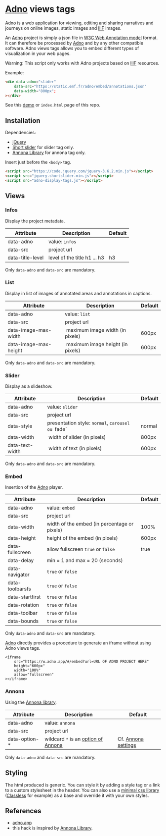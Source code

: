 # [Adno](https://adno.app/) views tags 

[Adno](https://adno.app/) is a web application for viewing, editing and sharing narratives and journeys on online images, static images and [IIIF](https://iiif.io/) images.

An [Adno](https://adno.app/) project is simply a json file in [W3C Web Annotation model](https://www.w3.org/TR/annotation-model/) format. It can therefore be processed by [Adno](https://adno.app/) and by any other compatible software. Adno views tags allows you to embed different types of visualization in your web pages.

Warning: This script only works with Adno projects based on [IIIF](https://iiif.io/) resources.

Example: 

```html
<div data-adno="slider" 
    data-src="https://static.emf.fr/adno/embed/annotations.json"
    data-width="800px";
></div>
```

See this [demo](https://static.emf.fr/adno/views/) or `index.html` page of this repo.

## Installation

Dependencies:

- [jQuery](https://jquery.com/)
- [Short slider](https://www.jqueryscript.net/slider/Generic-Slider-Carousel-Plugin-with-jQuery-Short-Slider.html) for slider tag only.
- [Annona Library](https://ncsu-libraries.github.io/annona/) for annona tag only.

Insert just before the `<body>` tag.

```html
<script src="https://code.jquery.com/jquery-3.6.2.min.js"></script>
<script src="jquery.shortslider.min.js"></script>
<script src="adno-display-tags.js"></script>
```

## Views

### Infos

Display the project metadata.

| Attribute | Description | Default |
|-----------|-------------|---------|
| data-adno | value: `infos` | |
| data-src | project url  | |
| data-title-level | level of the title h1 ... h3  | h3 |

Only `data-adno` and `data-src` are mandatory.

### List

Display in list of images of annotated areas and annotations in captions.

| Attribute | Description | Default |
|-----------|-------------|---------|
| data-adno | value:  `list` | |
| data-src | project url | |
| data-image-max-width | maximum image width (in pixels) | 600px |
| data-image-max-height | maximum image height (in pixels) | 600px |

Only `data-adno` and `data-src` are mandatory.

### Slider

Display as a slideshow.

| Attribute | Description | Default |
|-----------|-------------|---------|
| data-adno | value: `slider` | |
| data-src | project url | |
| data-style | presentation style: `normal`, `carousel ou `fade` | normal |
| data-width | width of slider (in pixels) | 800px |
| data-text-width | width of text (in pixels) | 600px |

Only `data-adno` and `data-src` are mandatory.

### Embed

Insertion of the [Adno](https://adno.app/) player.

| Attribute | Description | Default |
|-----------|-------------|---------|
| data-adno | value: `embed` | |
| data-src | project url | |
| data-width | width of the embed (in percentage or pixels) | 100% |
| data-height | height of the embed (in pixels) | 600px |
| data-fullscreen | allow fullscreen `true` or `false` | true |
| data-delay | min = 1 and max = 20 (seconds) | |
| data-navigator | `true` or `false` | |
| data-toolbarsfs | `true` or `false` | |
| data-startfirst | `true` or `false` | |
| data-rotation | `true` or `false` | |
| data-toolbar | `true` or `false` | |
| data-bounds | `true` or `false` | |

Only `data-adno` and `data-src` are mandatory.

[Adno](https://adno.app/) directly provides a procedure to generate an iframe without using Adno views tags. 

```
<iframe
    src="https://w.adno.app/#/embed?url=URL OF ADNO PROJECT HERE"
    height="600px"
    width="100%"
    allow="fullscreen"
></iframe>
```

### Annona

Using the [Annona library](https://ncsu-libraries.github.io/annona/). 

| Attribute | Description | Default |
|-----------|-------------|---------|
| data-adno | value: `annona` | |
| data-src | project url | |
| data-option-* | wildcard `*` is an [option of Annona](https://ncsu-libraries.github.io/annona/storyboard/#settings) | Cf. [Annona settings](https://ncsu-libraries.github.io/annona/storyboard/#settings) |  

Only `data-adno` and `data-src` are mandatory.

## Styling

The html produced is generic. You can style it by adding a style tag or a link to a custom stylesheet in the header. You can also use a [minimal css library](https://github.com/dohliam/dropin-minimal-css) ([Classless](https://classless.de/) for example) as a base and override it with your own styles.

## References 

- [adno.app](https://adno.app)
- this hack is inspired by [Annona Library](https://ncsu-libraries.github.io/annona/). 


